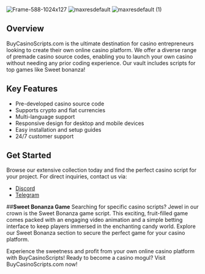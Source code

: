 
![Frame-588-1024x127](https://github.com/CasinoStart/sweet-bonanza-source-code/assets/171161701/da8ad3a2-2d99-4b7b-8039-2459618cabe7)
![maxresdefault](https://github.com/CasinoStart/sweet-bonanza-source-code/assets/171161701/f62eed09-014c-4d54-889b-b4d31332c6f2)
![maxresdefault (1)](https://github.com/CasinoStart/sweet-bonanza-source-code/assets/171161701/53e096e6-bf11-4827-80cd-febc99c5d50d)

## Overview
BuyCasinoScripts.com is the ultimate destination for casino entrepreneurs looking to create their own online casino platform. We offer a diverse range of premade casino source codes, enabling you to launch your own casino without needing any prior coding experience. Our vault includes scripts for top games like Sweet bonanza!

## Key Features
* Pre-developed casino source code
* Supports crypto and fiat currencies
* Multi-language support
* Responsive design for desktop and mobile devices
* Easy installation and setup guides
* 24/7 customer support

## Get Started
Browse our extensive collection today and find the perfect casino script for your project. For direct inquiries, contact us via:

* [Discord](https://discord.com/invite/cryptocasino)
* [Telegram](https://t.me/script017)

##**Sweet Bonanza Game**
Searching for specific casino scripts? Jewel in our crown is the Sweet Bonanza game script. This exciting, fruit-filled game comes packed with an engaging video animation and a simple betting interface to keep players immersed in the enchanting candy world. Explore our Sweet Bonanza section to secure the perfect game for your casino platform.

Experience the sweetness and profit from your own online casino platform with BuyCasinoScripts!
Ready to become a casino mogul? Visit BuyCasinoScripts.com now!
